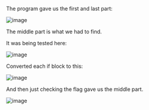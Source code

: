 The program gave us the first and last part: 

![image](https://user-images.githubusercontent.com/76834257/229895990-1280ea1d-e60f-4aaa-8f96-3e48fab104b3.png)

The middle part is what we had to find.

It was being tested here: 

![image](https://user-images.githubusercontent.com/76834257/229896078-6f612c05-7802-4305-9fc7-02349966b5c4.png)

Converted each if block to this:

![image](https://user-images.githubusercontent.com/76834257/229896148-6c00d411-e171-4317-9385-b19e2f23e296.png)

And then just checking the flag gave us the middle part.

![image](https://user-images.githubusercontent.com/76834257/229896229-2189bdbb-d305-41b4-8050-200be2031b9f.png)
